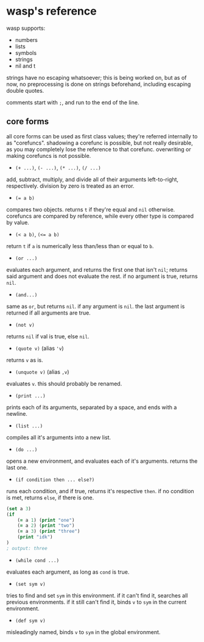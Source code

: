 # wasp's reference

wasp supports:
- numbers
- lists
- symbols
- strings
- nil and t

strings have no escaping whatsoever; this is being worked on, but as of now, no preprocessing is done on strings beforehand, including escaping double quotes.

comments start with `;`, and run to the end of the line.

## core forms

all core forms can be used as first class values; they're referred internally to as "corefuncs".
shadowing a corefunc is possible, but not really desirable, as you may completely lose the reference to that corefunc.
overwriting or making corefuncs is not possible.

- `(+ ...)`, `(- ...)`, `(* ...)`, `(/ ...)`

add, subtract, multiply, and divide all of their arguments left-to-right, respectively. division by zero is treated as an error.

- `(= a b)`

compares two objects. returns `t` if they're equal and `nil` otherwise.
corefuncs are compared by reference, while every other type is compared by value.

- `(< a b)`, `(<= a b)`

return `t` if `a` is numerically less than/less than or equal to `b`.

- `(or ...)`

evaluates each argument, and returns the first one that isn't `nil`; returns said argument and does not evaluate the rest. if no argument is true, returns `nil`.

- `(and...)`

same as `or`, but returns `nil`. if any argument is `nil`. the last argument is returned if all arguments are true.

- `(not v)`

returns `nil` if val is true, else `nil`.

- `(quote v)` (alias `'v`)

returns `v` as is.

- `(unquote v)` (alias `,v`)

evaluates `v`. this should probably be renamed.

- `(print ...)`

prints each of its arguments, separated by a space, and ends with a newline.

- `(list ...)`

compiles all it's arguments into a new list.

- `(do ...)`

opens a new environment, and evaluates each of it's arguments. returns the last one.

- `(if condition then ... else?)`

runs each condition, and if true, returns it's respective `then`. if no condition is met, returns `else`, if there is one.

```clojure
(set a 3)
(if
    (= a 1) (print "one")
    (= a 2) (print "two")
    (= a 3) (print "three")
    (print "idk")
)
; output: three
```

- `(while cond ...)`

evaluates each argument, as long as `cond` is true.

- `(set sym v)`

tries to find and set `sym` in this environment. if it can't find it, searches all previous environments. if it still can't find it, binds `v` to `sym` in the current environment.

- `(def sym v)`

misleadingly named, binds `v` to `sym` in the global environment.
